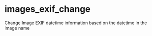 # images_exif_change
Change Image EXIF datetime information based on the datetime in the image name
